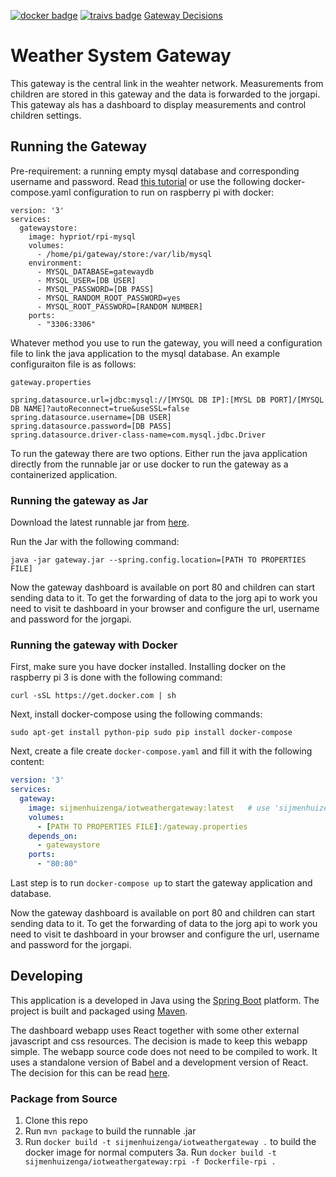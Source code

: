 [![docker badge](https://img.shields.io/badge/docker%20image-available-brightgreen.svg)](https://hub.docker.com/r/sijmenhuizenga/iotweathergateway)
[![traivs badge](https://img.shields.io/travis/SijmenHuizenga/IoT-WeatherStation/gateway.svg)](https://travis-ci.org/SijmenHuizenga/IoT-WeatherStation)
[Gateway Decisions](decisions.md)

# Weather System Gateway
This gateway is the central link in the weahter network. Measurements from children are stored in this gateway and the data is forwarded to the jorgapi. This gateway als has a dashboard to display measurements and control children settings.

## Running the Gateway
Pre-requirement: a running empty mysql database and corresponding username and password. Read [this tutorial](https://dev.mysql.com/doc/mysql-getting-started) or use the following docker-compose.yaml configuration to run on raspberry pi with docker:

```
version: '3'
services:
  gatewaystore:
    image: hypriot/rpi-mysql
    volumes:
      - /home/pi/gateway/store:/var/lib/mysql
    environment:
      - MYSQL_DATABASE=gatewaydb
      - MYSQL_USER=[DB USER]
      - MYSQL_PASSWORD=[DB PASS]
      - MYSQL_RANDOM_ROOT_PASSWORD=yes
      - MYSQL_ROOT_PASSWORD=[RANDOM NUMBER]
    ports:
      - "3306:3306"
```

Whatever method you use to run the gateway, you will need a configuration file to link the java application to the mysql database. An example configuraiton file is as follows:

`gateway.properties`
```properties
spring.datasource.url=jdbc:mysql://[MYSQL DB IP]:[MYSL DB PORT]/[MYSQL DB NAME]?autoReconnect=true&useSSL=false
spring.datasource.username=[DB USER]
spring.datasource.password=[DB PASS]
spring.datasource.driver-class-name=com.mysql.jdbc.Driver
```

To run the gateway there are two options. Either run the java application directly from the runnable jar or use docker to run the gateway as a containerized application.

### Running the gateway as Jar
Download the latest runnable jar from [here](https://github.com/SijmenHuizenga/IoT-WeatherStation/releases).

Run the Jar with the following command:

``java -jar gateway.jar --spring.config.location=[PATH TO PROPERTIES FILE]``

Now the gateway dashboard is available on port 80 and children can start sending data to it. To get the forwarding of data to the jorg api to work you need to visit te dashboard in your browser and configure the url, username and password for the jorgapi.

### Running the gateway with Docker
First, make sure you have docker installed. Installing docker on the raspberry pi 3 is done with the following command:

``curl -sSL https://get.docker.com | sh``

Next, install docker-compose using the following commands:

``
sudo apt-get install python-pip
sudo pip install docker-compose
``

Next, create a file create `docker-compose.yaml` and fill it with the following content:

```yaml
version: '3'
services:
  gateway:
    image: sijmenhuizenga/iotweathergateway:latest   # use 'sijmenhuizenga/iotweathergateway:rpi' on raspberry pi
    volumes:
      - [PATH TO PROPERTIES FILE]:/gateway.properties
    depends_on:
      - gatewaystore
    ports:
      - "80:80"
```

Last step is to run `docker-compose up` to start the gateway application and database.

Now the gateway dashboard is available on port 80 and children can start sending data to it. To get the forwarding of data to the jorg api to work you need to visit te dashboard in your browser and configure the url, username and password for the jorgapi.


## Developing
This application is a developed in Java using the [Spring Boot](https://projects.spring.io/spring-boot/) platform. The project is built and packaged using [Maven](https://maven.apache.org/). 

The dashboard webapp uses React together with some other external javascript and css resources. The decision is made to keep this webapp simple. The webapp source code does not need to be compiled to work. It uses a standalone version of Babel and a development version of React. The decision for this can be read [here](decisions.md).

### Package from Source
1. Clone this repo
2. Run `mvn package` to build the runnable .jar
3. Run `docker build -t sijmenhuizenga/iotweathergateway .` to build the docker image for normal computers
3a. Run `docker build -t sijmenhuizenga/iotweathergateway:rpi -f Dockerfile-rpi .`
